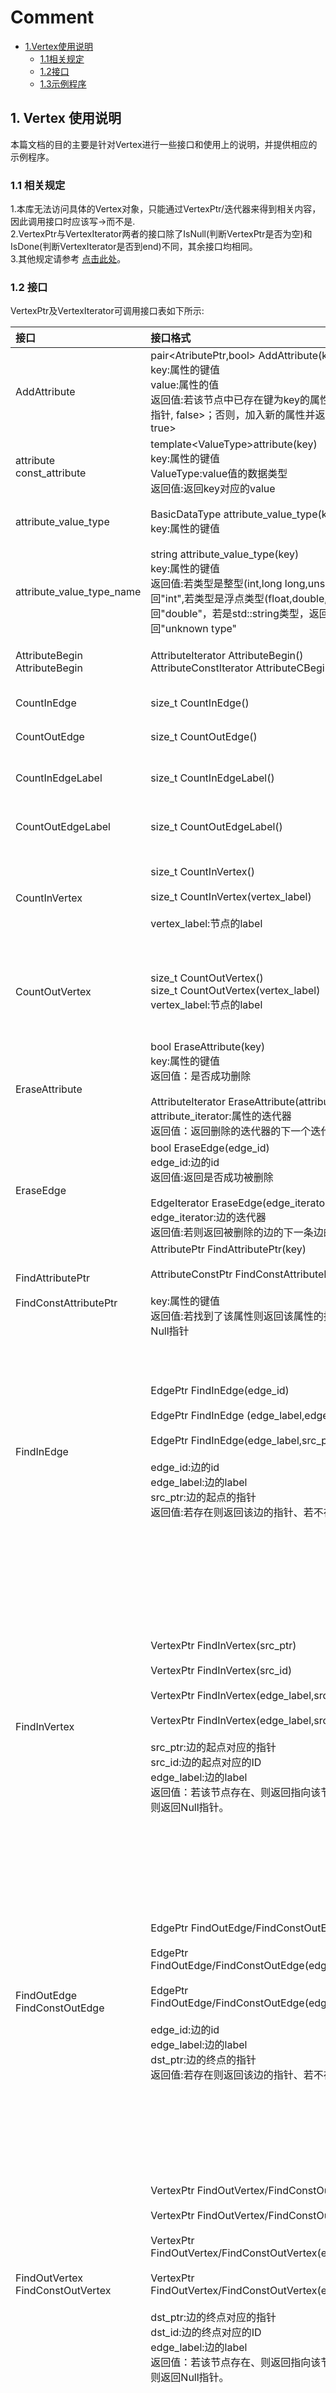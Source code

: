 # Comment 
- [1.Vertex使用说明](#1-vertex-%E4%BD%BF%E7%94%A8%E8%AF%B4%E6%98%8E)
   - [1.1相关规定](#11-%E7%9B%B8%E5%85%B3%E8%A7%84%E5%AE%9A)
   - [1.2接口](#12-%E6%8E%A5%E5%8F%A3)
   - [1.3示例程序](#13-%E7%A4%BA%E4%BE%8B%E7%A8%8B%E5%BA%8F)
## 1. Vertex 使用说明

本篇文档的目的主要是针对Vertex进行一些接口和使用上的说明，并提供相应的示例程序。

### 1.1 相关规定

1.本库无法访问具体的Vertex对象，只能通过VertexPtr/迭代器来得到相关内容，因此调用接口时应该写->而不是.<br>
2.VertexPtr与VertexIterator两者的接口除了IsNull(判断VertexPtr是否为空)和IsDone(判断VertexIterator是否到end)不同，其余接口均相同。<br>
3.其他规定请参考 [点击此处](./graph.md)。

### 1.2 接口
VertexPtr及VertexIterator可调用接口表如下所示:


|接口|接口格式|接口说明|
|:--|:--|:--|
|AddAttribute|pair\<AtributePtr,bool\> AddAttribute(key,value)<br>key:属性的键值<br>value:属性的值<br>返回值:若该节点中已存在键为key的属性则返回<指向已有属性的指针, false>；否则，加入新的属性并返回<指向新属性的指针, true>|往节点中加入属性key值为key,value值为value的属性|
|attribute<br>const_attribute|template\<ValueType\>attribute(key)<br>key:属性的键值<br>ValueType:value值的数据类型<br>返回值:返回key对应的value|得到该节点键值为key的value/常量value|
|attribute_value_type|BasicDataType attribute_value_type(key)<br>key:属性的键值|得到该节点键值为key的value的类型的id|
|attribute_value_type_name|string attribute_value_type(key)<br>key:属性的键值<br>返回值:若类型是整型(int,long long,unsigned int等等)，返回"int",若类型是浮点类型(float,double,long double),返回"double"，若是std::string类型，返回"string"，其他类型返回"unknown type"|得到该节点键值为key的value的类型的名字|
|AttributeBegin<br>AttributeBegin|AttributeIterator AttributeBegin()<br>AttributeConstIterator AttributeCBegin()|得到这个节点属性的迭代器/常量迭代器|
|CountInEdge|size_t CountInEdge()|得到指向这个节点的边的数量|
|CountOutEdge|size_t CountOutEdge()|得到指出这个节点的边的数量|
|CountInEdgeLabel|size_t CountInEdgeLabel()|得到指向该节点的所有边的不同Label数量|
|CountOutEdgeLabel|size_t CountOutEdgeLabel()|得到指出该节点的所有边的不同Label数量|
|CountInVertex|size_t CountInVertex()<br><br>size_t CountInVertex(vertex_label)<br><br>vertex_label:节点的label|得到指向该节点所有边的起点的数量/VertexLabel为vertex_label的起点的数量|
|CountOutVertex|size_t CountOutVertex()<br>size_t CountOutVertex(vertex_label)<br>vertex_label:节点的label|得到指出该节点所有边的起点的数量/VertexLabel为vertex_label的起点的数量|
|EraseAttribute|bool EraseAttribute(key)<br>key:属性的键值<br>返回值：是否成功删除<br><br>AttributeIterator EraseAttribute(attribute_iterator)<br>attribute_iterator:属性的迭代器<br>返回值：返回删除的迭代器的下一个迭代器|删除该节点键值为key的属性或删除属性迭代器为attribute_iterator的属性|
|EraseEdge|bool EraseEdge(edge_id)<br>edge_id:边的id<br>返回值:返回是否成功被删除<br><br>EdgeIterator EraseEdge(edge_iterator)<br>edge_iterator:边的迭代器<br>返回值:若则返回被删除的边的下一条边的迭代器|删除EdgeID为edge_id的边或者删除迭代器为edge_iterator的边|
|FindAttributePtr<br><br>FindConstAttributePtr|AttributePtr FindAttributePtr(key)<br><br>AttributeConstPtr FindConstAttributePtr(key)<br><br>key:属性的键值<br>返回值:若找到了该属性则返回该属性的指针/常量指针，否则返回Null指针|找到该节点键值为key对应的Attribute指针/常量指针|
|FindInEdge|EdgePtr FindInEdge(edge_id)<br><br>EdgePtr FindInEdge (edge_label,edge_id)<br><br>EdgePtr FindInEdge(edge_label,src_ptr,edge_id);<br><br>edge_id:边的id<br>edge_label:边的label<br>src_ptr:边的起点的指针<br>返回值:若存在则返回该边的指针、若不存在则返回Null指针。|找到该节点入边的id为edge_id的边<br><br>找到该节点的Label为edge_label的入边集中查找ID为edge_id的边<br><br>在该节点的Label为edge_label的入边集中查找指向src_ptr、ID为edge_id的边|
|FindInVertex|VertexPtr FindInVertex(src_ptr)<br><br>VertexPtr FindInVertex(src_id)<br><br>VertexPtr FindInVertex(edge_label,src_ptr)<br><br>VertexPtr FindInVertex(edge_label,src_id)<br><br>src_ptr:边的起点对应的指针<br>src_id:边的起点对应的ID<br>edge_label:边的label<br>返回值：若该节点存在、则返回指向该节点的指针/常量指针，否则返回Null指针。|在该节点的入边指向的节点集合中查找指针src_ptr指向的vertex。<br><br>在该节点的入边指向的节点集合中查找ID为src_id的vertex。<br><br>在该节点Label为edge_label的入边指向的节点集合中查找ID为src_id的vertex。<br><br>在该节点Label为edge_label的入边指向的节点集合中查找ID为src_id的vertex。|
|FindOutEdge<br>FindConstOutEdge|EdgePtr FindOutEdge/FindConstOutEdge(edge_id)<br><br>EdgePtr FindOutEdge/FindConstOutEdge(edge_label,edge_id)<br><br>EdgePtr FindOutEdge/FindConstOutEdge(edge_label,dst_ptr,edge_id);<br><br>edge_id:边的id<br>edge_label:边的label<br>dst_ptr:边的终点的指针<br>返回值:若存在则返回该边的指针、若不存在则返回Null指针。|找到该节点出边的id为edge_id的边<br><br>找到该节点的Label为edge_label的出边集中查找ID为edge_id的边<br><br>在该节点的Label为edge_label的出边集中查找指向dst_ptr、ID为edge_id的边|
|FindOutVertex<br>FindConstOutVertex|VertexPtr FindOutVertex/FindConstOutVertex(dst_ptr)<br><br>VertexPtr FindOutVertex/FindConstOutVertex(dst_id)<br><br>VertexPtr FindOutVertex/FindConstOutVertex(edge_label,dst_ptr)<br><br>VertexPtr FindOutVertex/FindConstOutVertex(edge_label,dst_id)<br><br>dst_ptr:边的终点对应的指针<br>dst_id:边的终点对应的ID<br>edge_label:边的label<br>返回值：若该节点存在、则返回指向该节点的指针/常量指针，否则返回Null指针。|在该节点的出边指向的节点集合中查找指针dst_ptr指向的vertex。<br><br>在该节点的出边指向的节点集合中查找ID为dst_id的vertex。<br><br>在该节点Label为edge_label的出边指向的节点集合中查找指针为dst_ptr的vertex。<br><br>在该节点Label为edge_label的出边指向的节点集合中查找ID为dst_id的vertex。|
|id|VertexIDType id()|得到该节点的id|
|label|VertexLabelType label()|得到该节点的label|
|InEdgeBegin<br>InEdgeCBegin|EdgeIterator InEdgeBegin/InEdgeCBegin()<br><br>EdgeIteratorSpecifiedLabel InEdgeBegin/InEdgeCBegin(edge_label)<br><br>edge_label:边的label<br>返回值:边的迭代器|得到该点所有入边的迭代器<br><br>得到该点所有边Label为edge_label的入边的迭代器|
|InVertexBegin<br>InVertexCBegin|VertexIterator InVertexBegin/InVertexCBegin()<br><br>VertexIterator InVertexBegin/InVertexCBegin(edge_label)<br><br>edge_label:边的label<br>返回值:点的迭代器|得到该点所有入边的起点的迭代器<br><br>得到该点所有边Label为edge_label的入边起点的迭代器|
|InEdgeLabelBegin|EdgeLabelIterator InEdgeLabelBegin()<br><br>返回值:边label的迭代器|得到该点所有入边label的迭代器|
|OutEdgeBegin<br>OutEdgeCBegin|EdgeIterator OutEdgeBegin/OutEdgeCBegin()<br><br>EdgeIteratorSpecifiedLabel OutEdgeBegin/OutEdgeCBegin(edge_label)<br><br>edge_label:边的label<br>返回值:边的迭代器|得到该点所有出边的迭代器<br><br>得到该点所有边Label为edge_label的出边的迭代器|
|OutVertexBegin<br>OutVertexCBegin|VertexIterator OutVertexBegin/OutVertexCBegin()<br><br>VertexIterator OutVertexBegin/OutVertexCBegin(edge_label)<br><br>edge_label:边的label<br>返回值:点的迭代器|得到该点所有出边的终点的迭代器<br><br>得到该点所有边Label为edge_label的出边终点的迭代器|
|OutEdgeLabelBegin|EdgeLabelIterator OutEdgeLabelBegin()<br><br>返回值:边label的迭代器|得到该点所有出边label的迭代器|
|SetAttribute|pair<AttributePtr, bool> SetAttribute(key,value)<br><br>key:属性的key<br>value:属性的value<br>返回值:若该节点中存在键为key的属性则返回<指向修改后属性的指针, true>；否则，返回<NULL指针, false>|将该节点中键为key的属性的值设为value|
|IsNull|bool IsNull()|判断指针是否非空|

### 1.3 示例程序


```c++
GUNDAM::graph<> g;
VertexPtr node_ptr = g.FindVertex(1);
std::cout<<it->id()<<" "<<it->label()<<std::endl;
//visit all out edge of vertex1
for (auto it = node_ptr->OutEdgeBegin();!it.IsDone();it++){
    ......
}
//visit all out edge with label 1 of vertex1
for (auto it = node_ptr->OutEdgeBegin(1);!it.IsDone();it++){
    ......
}
//add attribute
node_ptr->AddAttribute(key,value);
//visit attribute of this vertex
for (auto it = node_ptr->AttributeBegin();!it.IsDone();it++){
    std::cout<<it->key()<<" "<<it->template<ValueType>value()<<std::endl;
}
//erase edge
auto it = node_ptr->OutEdgeBegin();
while (!it.IsDone()){
    it = node_ptr->EraseEdge(it);
}
```